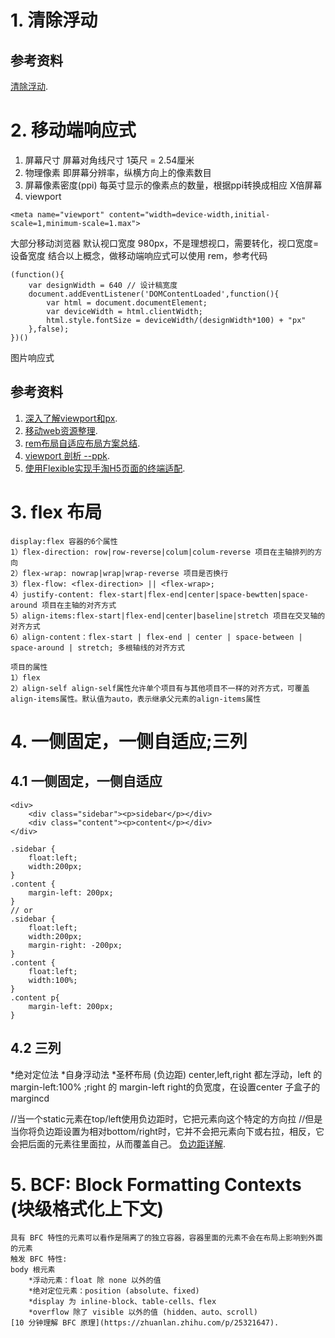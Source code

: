 # 1. 清除浮动
## 参考资料
[清除浮动](http://www.iyunlu.com/view/css-xhtml/55.html).
# 2. 移动端响应式
1. 屏幕尺寸
屏幕对角线尺寸 1英尺 = 2.54厘米
2. 物理像素
即屏幕分辨率，纵横方向上的像素数目
3. 屏幕像素密度(ppi)
每英寸显示的像素点的数量，根据ppi转换成相应 X倍屏幕
4. viewport
```
<meta name="viewport" content="width=device-width,initial-scale=1,minimum-scale=1.max">
```
大部分移动浏览器 默认视口宽度 980px，不是理想视口，需要转化，视口宽度=设备宽度
结合以上概念，做移动端响应式可以使用 rem，参考代码
```
(function(){
    var designWidth = 640 // 设计稿宽度
    document.addEventListener('DOMContentLoaded',function(){
        var html = document.documentElement;
        var deviceWidth = html.clientWidth;
        html.style.fontSize = deviceWidth/(designWidth*100) + "px"
    },false);
})()
```
图片响应式

## 参考资料
1. [深入了解viewport和px](http://tgideas.qq.com/webplat/info/news_version3/804/7104/7106/m5723/201509/376281.shtml).
2. [移动web资源整理](http://www.cnblogs.com/PeunZhang/p/3407453.html#meta_6).
3. [rem布局自适应布局方案总结](https://github.com/yunzhijia/front-end/blob/master/rem%E5%B8%83%E5%B1%80%E8%87%AA%E9%80%82%E5%BA%94%E5%B8%83%E5%B1%80%E6%96%B9%E6%A1%88%E6%80%BB%E7%BB%93.md).
4. [viewport 剖析 --ppk](https://www.w3cplus.com/css/viewports.html).
5. [使用Flexible实现手淘H5页面的终端适配](https://github.com/amfe/article/issues/17).

# 3. flex 布局
    display:flex 容器的6个属性
    1）flex-direction: row|row-reverse|colum|colum-reverse 项目在主轴排列的方向
    2）flex-wrap: nowrap|wrap|wrap-reverse 项目是否换行
    3）flex-flow: <flex-direction> || <flex-wrap>;
    4）justify-content: flex-start|flex-end|center|space-bewtten|space-around 项目在主轴的对齐方式
    5）align-items:flex-start|flex-end|center|baseline|stretch 项目在交叉轴的对齐方式
    6）align-content：flex-start | flex-end | center | space-between | space-around | stretch; 多根轴线的对齐方式

    项目的属性
    1）flex
    2）align-self align-self属性允许单个项目有与其他项目不一样的对齐方式，可覆盖align-items属性。默认值为auto，表示继承父元素的align-items属性
# 4. 一侧固定，一侧自适应;三列
## 4.1 一侧固定，一侧自适应
```
<div>
    <div class="sidebar"><p>sidebar</p></div>
    <div class="content"><p>content</p></div>
</div>
```
```
.sidebar {
    float:left;
    width:200px;
}
.content {
    margin-left: 200px;
}
// or
.sidebar {
    float:left;
    width:200px;
    margin-right: -200px;
}
.content {
    float:left;
    width:100%;
}
.content p{
    margin-left: 200px;
}
```

## 4.2 三列
 *绝对定位法
 *自身浮动法
 *圣杯布局 (负边距) center,left,right 都左浮动，left 的margin-left:100% ;right 的 margin-left right的负宽度，在设置center 子盒子的margincd
    

//当一个static元素在top/left使用负边距时，它把元素向这个特定的方向拉
//但是当你将负边距设置为相对bottom/right时，它并不会把元素向下或右拉，相反，它会把后面的元素往里面拉，从而覆盖自己。
[负边距详解](https://segmentfault.com/a/1190000003942591).
# 5. BCF: Block Formatting Contexts (块级格式化上下文)
    具有 BFC 特性的元素可以看作是隔离了的独立容器，容器里面的元素不会在布局上影响到外面的元素
    触发 BFC 特性:
    body 根元素
        *浮动元素：float 除 none 以外的值
        *绝对定位元素：position (absolute、fixed)
        *display 为 inline-block、table-cells、flex
        *overflow 除了 visible 以外的值 (hidden、auto、scroll)
    [10 分钟理解 BFC 原理](https://zhuanlan.zhihu.com/p/25321647).